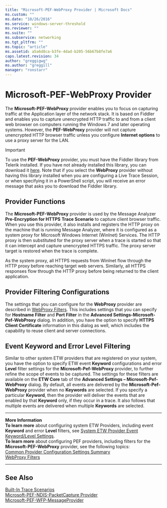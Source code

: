 ```yaml
---
title: "Microsoft-PEF-WebProxy Provider | Microsoft Docs"
ms.custom: ""
ms.date: "10/26/2016"
ms.service: windows-server-threshold
ms.reviewer: ""
ms.suite: ""
ms.subservice: networking
ms.tgt_pltfrm: ""
ms.topic: "article"
ms.assetid: a5a6d8ca-b3fe-4dad-b205-56b67b8fe7a6
caps.latest.revision: 34
author: "greggigwg"
ms.author: "greggill"
manager: "ronstarr"
---
```


# Microsoft-PEF-WebProxy Provider

The **Microsoft-PEF-WebProxy** provider enables you to focus on capturing traffic at the Application layer of the network stack.  It is based on Fiddler and enables you to capture unencrypted HTTP traffic  to and from a client web browser on computers running the Windows 7 and later operating systems. However, the **PEF-WebProxy** provider will not capture unencrypted HTTP browser traffic unless you configure **Internet options** to use a proxy server for the LAN.  
  
> [!IMPORTANT]
>  To use the **PEF-WebProxy** provider, you must have the Fiddler library from Telerik installed. If you have not already installed this library, you can download it [here](https://fiddler2.com/fiddlercore). Note that if you select the **WebProxy** provider without having this library installed when you are configuring a Live Trace Session, or when specifying it in a PowerShell script, you will receive an error message that asks you to download the Fiddler library.  
  
## Provider Functions  

 The **Microsoft-PEF-WebProxy** provider is used by the Message Analyzer **Pre-Encryption for HTTPS** **Trace Scenario** to capture client browser traffic. When you use this provider, it also installs and registers the HTTP proxy on the machine that is running Message Analyzer, where it is configured as a system proxy for Microsoft Windows Internet (WinInet) Services. The HTTP proxy is then substituted for the proxy server when a trace is started so that it can intercept and capture unencrypted HTTPS traffic. The proxy server target is restored when the trace is complete.  
  
 As the system proxy, all HTTPS requests from WinInet flow through the HTTP proxy before reaching target web servers. Similarly, all HTTPS responses flow through the HTTP proxy before being returned to the client application.  
  
## Provider Filtering Configurations  

 The settings that you can configure for the **WebProxy** provider are described in [WebProxy Filters](webproxy-filters.md). This includes settings that you can specify for **Hostname Filter** and **Port Filter** in the **Advanced Settings-Microsoft-Pef-WebProxy** dialog. In addition, you have the option to specify **HTTPS Client Certificate** information in this dialog as well, which includes the capability to reuse client and server connections.  
  
## Event Keyword and Error Level Filtering  

 Similar to other system ETW providers that are registered on your system, you have the option to specify ETW event **Keyword** configurations and error **Level** filter settings for the **Microsoft-Pef-WebProxy** provider, to further refine the scope of events to be captured. The settings for these filters are available on the **ETW Core** tab of the **Advanced Settings – Microsoft-Pef-WebProxy** dialog. By default, all events are delivered by the **Microsoft-Pef-WebProxy** provider when no **Keywords** are selected. If you specify a particular **Keyword**, then the provider will deliver the events that are enabled by that **Keyword** only, if they occur in a trace. It also follows that multiple events are delivered when multiple **Keywords** are selected.  
  
---  
  
 **More Information**   
 **To learn more** about configuring system ETW Providers, including event **Keyword** and error **Level** filters, see [System ETW Provider Event Keyword/Level Settings](system-etw-provider-event-keyword-level-settings.md).  
**To learn more** about configuring PEF providers, including filters for the **Microsoft-PEF-WebProxy** provider, see the following topics:   
[Common Provider Configuration Settings  Summary](common-provider-configuration-settings-summary.md)  
[WebProxy Filters](webproxy-filters.md)  

---  
  
## See Also  

[Built-In Trace Scenarios](built-in-trace-scenarios.md)   
[Microsoft-PEF-NDIS-PacketCapture Provider](microsoft-pef-ndis-packetcapture-provider.md)   
[Microsoft-PEF-WFP-MessageProvider](microsoft-pef-wfp-messageprovider.md)